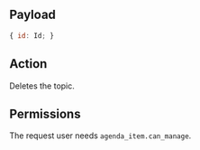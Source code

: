 ## Payload
```js
{ id: Id; }
```

## Action
Deletes the topic.

## Permissions
The request user needs `agenda_item.can_manage`.
